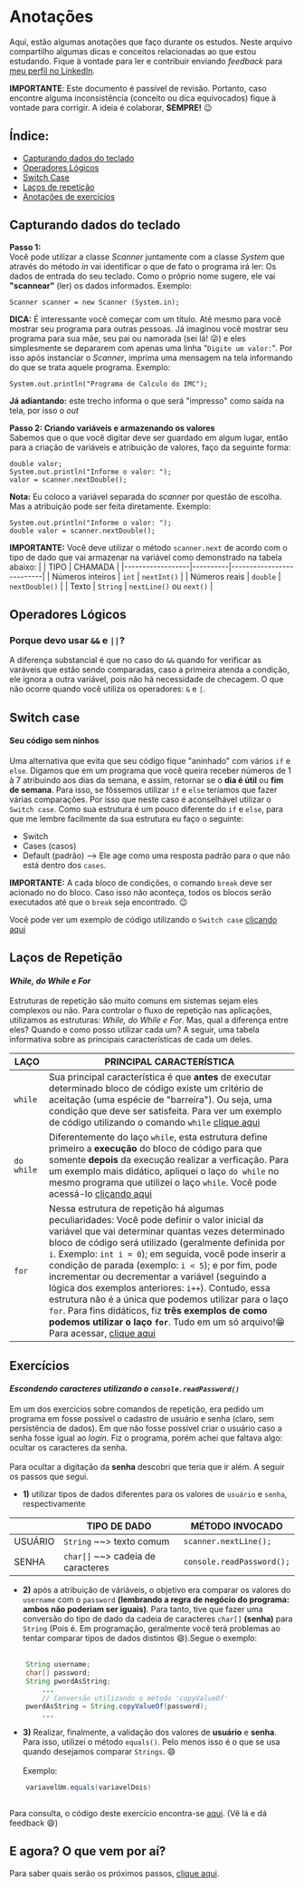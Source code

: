 # Anotações

Aqui, estão algumas anotações que faço durante os estudos. Neste arquivo compartilho algumas dicas e conceitos relacionadas ao que estou estudando. Fique à vontade para ler e contribuir enviando *feedback* para [meu perfil no LinkedIn](www.linkedin.com/in/diogeneschagas).


**IMPORTANTE**: Este documento é passível de revisão. Portanto, caso encontre alguma inconsistência (conceito ou dica equivocados) fique à vontade para corrigir. A ideia é colaborar, **SEMPRE!** 😉

## Índice:

- [Capturando dados do teclado](#capturando-dados-do-teclado)
- [Operadores Lógicos](#operadores-lógicos)
- [Switch Case](#switch-case)
- [Laços de repetição](#laços-de-repetição)
- [Anotações de exercícios](#exercícios)
## Capturando dados do teclado

**Passo 1:**
<br>
Você pode utilizar a  classe *Scanner* juntamente com a classe *System* que através do método *in* vai identificar o que de fato o programa irá ler: Os dados de entrada do seu teclado. Como o próprio nome sugere, ele vai **"scannear"** (ler) os dados informados. Exemplo:

`Scanner scanner = new Scanner (System.in);`

**DICA:** É interessante você começar com um título. Até mesmo para você mostrar seu programa para outras pessoas. Já imaginou você mostrar seu programa para sua mãe, seu pai ou namorada (sei lá! 😜) e eles simplesmente se depararem com apenas uma linha "`Digite um valor:`". Por isso após instanciar o *Scanner*, imprima uma mensagem na tela informando do que se trata aquele programa. Exemplo:

`System.out.println("Programa de Calculo do IMC");`

**Já adiantando:** este trecho informa o que será "impresso" como saída na tela, por isso o *out*

**Passo 2: Criando variáveis e armazenando os valores**
<br>
Sabemos que o que você digitar deve ser guardado em algum lugar, então para a criação de variáveis e atribuição de valores, faço da seguinte forma:

`double valor;` <br>
`System.out.println("Informe o valor: ");` <br>
`valor = scanner.nextDouble();`

**Nota:** Eu coloco a variável separada do *scanner* por questão de escolha. Mas a atribuição pode ser feita diretamente. Exemplo: 

`System.out.println("Informe o valor: ");` <br>
`double valor = scanner.nextDouble();`

**IMPORTANTE:** Você deve utilizar o método `scanner.next` de acordo com o tipo de dado que vai armazenar na variável como demonstrado na tabela abaixo:
|                  | TIPO     | CHAMADA                  |
|------------------|----------|--------------------------|
| Números inteiros | `int`    | `nextInt()`              |
| Números reais    | `double` | `nextDouble()`           |
| Texto            | `String` | `nextLine()` ou `next()` |

## Operadores Lógicos
### Porque devo usar `&&` e `||`? 
A diferença substancial é que no caso do `&&` quando for verificar as varáveis que estão sendo comparadas, caso a primeira atenda a condição, ele ignora a outra variável, pois não há necessidade de checagem. O que não ocorre quando você utiliza os operadores: `&` e `|`.

## Switch case
#### Seu código sem ninhos

Uma alternativa que evita que seu código fique "aninhado" com vários `if` e `else`. Digamos que em um programa que você queira receber números de 1 à 7 atribuindo aos dias da semana, e assim, retornar se o **dia é útil** ou **fim de semana**. Para isso, se fôssemos utilizar `if` e `else` teríamos que fazer várias comparações. Por isso que neste caso é aconselhável utilizar o `Switch case`. Como sua estrutura é um pouco diferente do `if` e `else`, para que me lembre facilmente da sua estrutura eu faço o seguinte:

- Switch <br>
- Cases (casos) <br>
- Default (padrão) --> Ele age como uma resposta padrão para o que não está dentro dos `cases`. 

**IMPORTANTE:** A cada bloco de condições, o comando `break` deve ser acionado no do bloco. Caso isso não aconteça, todos os blocos serão executados até que o `break` seja encontrado.  😉

Você pode ver um exemplo de código utilizando o `Switch case` [clicando aqui](https://github.com/DioChagas/cursoJava/blob/master/teste/src/main/java/br/com/teste/AulaSwitchCase.java)

## Laços de Repetição 
#### *While, do While e For*

Estruturas de repetição são muito comuns em sistemas sejam eles complexos ou não. Para controlar o fluxo de repetição nas aplicações, utilizamos as estruturas: *While, do While e For*. Mas, qual a diferença entre eles? Quando e como posso utilizar cada um? A seguir, uma tabela informativa sobre as principais características de cada um deles. 


| LAÇO       | PRINCIPAL CARACTERÍSTICA                                                                                                                                                                                                                                                                                                                                                                                                                                                                                                                                                                                                                                                                                                                       |
|------------|------------------------------------------------------------------------------------------------------------------------------------------------------------------------------------------------------------------------------------------------------------------------------------------------------------------------------------------------------------------------------------------------------------------------------------------------------------------------------------------------------------------------------------------------------------------------------------------------------------------------------------------------------------------------------------------------------------------------------------------------|
| `while`    | Sua principal característica é que **antes** de executar determinado bloco de  código existe um critério de aceitação (uma espécie de "barreira"). Ou seja, uma condição que deve ser satisfeita. Para ver um exemplo de código utilizando o comando `while` [clique aqui](https://github.com/DioChagas/cursoJava/blob/master/teste/src/main/java/br/com/teste/AulaWhile.java)                                                                                                                                                                                                                                                                                                                                                                 |
| `do while` | Diferentemente do laço `while`, esta estrutura define primeiro a **execução** do bloco de código para que somente **depois** da execução realizar a verficação. Para um exemplo mais didático, apliquei o laço `do while` no mesmo programa que utilizei o laço `while`. Você pode acessá-lo [clicando aqui](https://github.com/DioChagas/cursoJava/blob/master/teste/src/main/java/br/com/teste/AulaDoWhile.java)                                                                                                                                                                                                                                                                                                                             |
| `for`      | Nessa estrutura de repetição há algumas peculiaridades: Você pode definir o valor inicial da variável que vai determinar quantas vezes determinado bloco de código será utilizado (geralmente definida por `i`. Exemplo: `int i = 0`); em seguida, você pode inserir a condição de parada (exemplo: `i < 5`); e por fim, pode incrementar ou decrementar a variável (seguindo a lógica dos exemplos anteriores: `i++`). Contudo, essa estrutura não é a única que podemos utilizar para o laço `for`. Para fins didáticos, fiz **três exemplos de como podemos utilizar o laço `for`**. Tudo em um só arquivo!😁 Para acessar, [clique aqui](https://github.com/DioChagas/cursoJava/blob/master/teste/src/main/java/br/com/teste/AulaFor.java) |

## Exercícios 
#### *Escondendo caracteres utilizando o `console.readPassword()`*
Em um dos exercícios sobre comandos de repetição, era pedido um programa em fosse possível o cadastro de usuário e senha (claro, sem persistência de dados). Em que não fosse possível criar o usuário caso a senha fosse igual ao *login*. Fiz o programa, porém achei que faltava algo: ocultar os caracteres da senha. 
<br><br>
Para ocultar a digitação da **senha** descobri que teria que ir além. A seguir os passos que segui.

- **1)** utilizar tipos de dados diferentes para os valores de `usuário` e `senha`, respectivamente

|         | TIPO DE DADO                      | MÉTODO INVOCADO           |
|---------|-----------------------------------|---------------------------|
| USUÁRIO | `String` ~~> texto comum          | `scanner.nextLine();`     |
| SENHA   | `char[]` ~~> cadeia de caracteres | `console.readPassword();` |


- **2)** após a atribuição de váriáveis, o objetivo era comparar os valores do `username` com o `password` **(lembrando a regra de negócio do programa: ambos não poderiam ser iguais)**. Para tanto, tive que fazer uma conversão do tipo de dado da cadeia de caracteres `char[]` **(senha)** para `String` (Pois é. Em programação, geralmente você terá problemas ao tentar comparar tipos de dados distintos 😄).Segue o exemplo:
<br><br>
```java
    String username;
    char[] password;
    String pwordAsString;
        ...
        // Conversão utilizando o método 'copyValueOf'
    pwordAsString = String.copyValueOf(password);
        ...
```

- **3)** Realizar, finalmente, a validação dos valores de **usuário** e **senha**. Para isso, utilizei o método `equals()`. Pelo menos isso é o que se usa quando desejamos comparar `Strings`. 😄
<br><br>
Exemplo:

```java
    variavelUm.equals(variavelDois)
    
```
Para consulta, o código deste exercício encontra-se [aqui](https://github.com/DioChagas/cursoJava/blob/master/teste/src/main/java/br/com/teste/QuestoesPt3.java). (Vê lá e dá feedback 😄)
<br>

## E agora? O que vem por aí?
Para saber quais serão os próximos passos, [clique aqui](https://github.com/DioChagas/cursoJava/blob/master/README.md#primeiros-passos).
